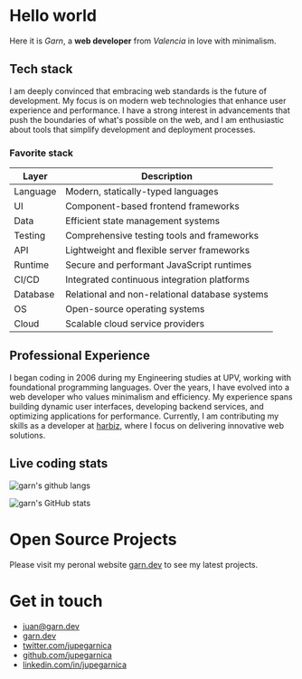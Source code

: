 # Hello world

Here it is _Garn_, a **web developer** from _Valencia_ in love with minimalism.

## Tech stack

I am deeply convinced that embracing web standards is the future of development. My focus is on modern web technologies that enhance user experience and performance. I have a strong interest in advancements that push the boundaries of what's possible on the web, and I am enthusiastic about tools that simplify development and deployment processes.

### Favorite stack

| Layer      | Description                                  |
| ---------- | -------------------------------------------- |
| Language   | Modern, statically-typed languages           |
| UI         | Component-based frontend frameworks          |
| Data       | Efficient state management systems           |
| Testing    | Comprehensive testing tools and frameworks   |
| API        | Lightweight and flexible server frameworks   |
| Runtime    | Secure and performant JavaScript runtimes    |
| CI/CD      | Integrated continuous integration platforms  |
| Database   | Relational and non-relational database systems |
| OS         | Open-source operating systems                |
| Cloud      | Scalable cloud service providers             |

## Professional Experience

I began coding in 2006 during my Engineering studies at UPV, working with foundational programming languages. Over the years, I have evolved into a web developer who values minimalism and efficiency. My experience spans building dynamic user interfaces, developing backend services, and optimizing applications for performance. Currently, I am contributing my skills as a developer at [harbiz](https://harbiz.io), where I focus on delivering innovative web solutions.


## Live coding stats

<div class="stats grid-responsive">

<!-- ![latest weekly stats](https://github-readme-stats.vercel.app/api/wakatime?username=jupegarnica&theme=dark&bg_color=11191f22&border_color=55555555&custom_title=Latest%20week%20stats&layout=compact&langs_count=10) -->

![garn's github langs](https://github-readme-stats.vercel.app/api/top-langs/?username=jupegarnica&layout=compact&langs_count=10&theme=dark&bg_color=11191f33&border_color=55555555)

![garn's GitHub stats](https://github-readme-stats.vercel.app/api?username=jupegarnica&show_icons=true&theme=dark&icon_color=fc0&bg_color=11191f33&border_color=55555555)

</div>

# Open Source Projects

Please visit my peronal website [garn.dev](https://garn.dev) to see my latest projects.


# Get in touch

- [juan@garn.dev](mailto:j.u.p.e.garnica@gmail.com)
- [garn.dev](https://garn.dev)
- [twitter.com/jupegarnica](https://twitter.com/jupegarnica)
- [github.com/jupegarnica](https://github.com/jupegarnica)
- [linkedin.com/in/jupegarnica](https://www.linkedin.com/in/jupegarnica)
